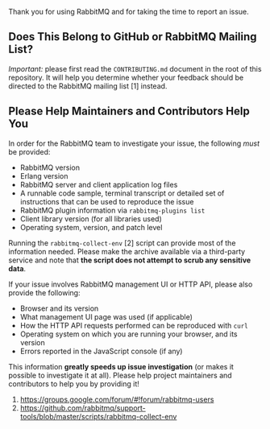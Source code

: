 Thank you for using RabbitMQ and for taking the time to report an
issue.

## Does This Belong to GitHub or RabbitMQ Mailing List?

*Important:* please first read the `CONTRIBUTING.md` document in the
root of this repository. It will help you determine whether your
feedback should be directed to the RabbitMQ mailing list [1] instead.

## Please Help Maintainers and Contributors Help You

In order for the RabbitMQ team to investigate your issue, the following *must* be provided:
  
* RabbitMQ version
* Erlang version
* RabbitMQ server and client application log files
* A runnable code sample, terminal transcript or detailed set of
  instructions that can be used to reproduce the issue
* RabbitMQ plugin information via `rabbitmq-plugins list`
* Client library version (for all libraries used)
* Operating system, version, and patch level

Running the `rabbitmq-collect-env` [2] script can provide most of the
information needed. Please make the archive available via a third-party
service and note that **the script does not attempt to scrub any
sensitive data**.

If your issue involves RabbitMQ management UI or HTTP API, please also provide
the following:

 * Browser and its version
 * What management UI page was used (if applicable)
 * How the HTTP API requests performed can be reproduced with `curl`
 * Operating system on which you are running your browser, and its version
 * Errors reported in the JavaScript console (if any)

This information **greatly speeds up issue investigation** (or makes it
possible to investigate it at all).  Please help project maintainers and
contributors to help you by providing it!

1. https://groups.google.com/forum/#!forum/rabbitmq-users
2. https://github.com/rabbitmq/support-tools/blob/master/scripts/rabbitmq-collect-env
